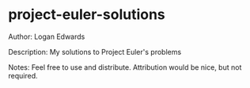 project-euler-solutions
=======================

Author: Logan Edwards

Description: My solutions to Project Euler's problems

Notes: Feel free to use and distribute. Attribution would be nice, but not required.
